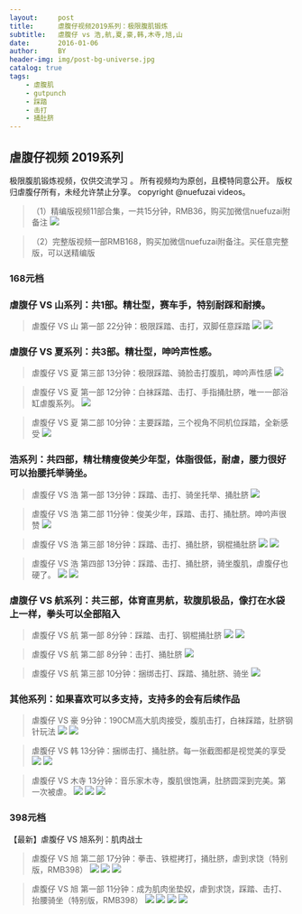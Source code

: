 ```yaml
---
layout:     post
title:      虐腹仔视频2019系列：极限腹肌锻炼
subtitle:   虐腹仔 vs 浩,航,夏,豪,韩,木寺,旭,山
date:       2016-01-06
author:     BY
header-img: img/post-bg-universe.jpg
catalog: true
tags:
    - 虐腹肌
    - gutpunch
    - 踩踏
    - 击打
    - 捅肚脐
---
```


## 虐腹仔视频 2019系列
极限腹肌锻炼视频，仅供交流学习 。
所有视频均为原创，且模特同意公开。
版权归虐腹仔所有，未经允许禁止分享。
copyright @nuefuzai videos。

>（1）精编版视频11部合集，一共15分钟，RMB36，购买加微信nuefuzai附备注
![](https://img.vim-cn.com/9e/aacff75612d8f0c4ce76c9c84fe7ac16ee61bf.jpg)

>（2）完整版视频一部RMB168，购买加微信nuefuzai附备注。买任意完整版，可以送精编版


### 168元档
### 虐腹仔 VS 山系列：共1部。精壮型，赛车手，特别耐踩和耐揍。
> 虐腹仔 VS 山 第一部 22分钟：极限踩踏、击打，双脚任意踩踏
![](https://img.vim-cn.com/a1/7c6a625dbe5fc9085f694ad23be35186214758.jpg)
![](https://img.vim-cn.com/1a/778fe05a72fa3beef104e88a17a0a6872ba0ea.jpg)

### 虐腹仔 VS 夏系列：共3部。精壮型，呻吟声性感。
> 虐腹仔 VS 夏 第三部 13分钟：极限踩踏、骑脸击打腹肌，呻吟声性感
![](https://img.vim-cn.com/1f/3b1b564bde37d46beb3fa3186c9dbffd8913c6.jpg)

>虐腹仔 VS 夏 第一部 12分钟：白袜踩踏、击打、手指捅肚脐，唯一一部浴缸虐腹系列。
![](https://img.vim-cn.com/de/7307c71603773772705c04c3dff74666e0afd8.gif)

>虐腹仔 VS 夏 第二部 10分钟：主要踩踏，三个视角不同机位踩踏，全新感受
![](https://img.vim-cn.com/5f/e35ab78218d06e7a8264ea617cdae366839374.jpg)


### 浩系列：共四部，精壮精瘦俊美少年型，体脂很低，耐虐，腰力很好可以抬腰托举骑坐。
>虐腹仔 VS 浩 第一部 13分钟：踩踏、击打、骑坐托举、捅肚脐
![](https://img.vim-cn.com/8d/63af3ee890340b2b26e9657fb8d06263fef99c.gif)

>虐腹仔 VS 浩 第二部 11分钟：俊美少年，踩踏、击打、捅肚脐。呻吟声很赞
![](https://img.vim-cn.com/0c/8647e03fe9bc40c9c097dae171554342d91f0b.jpg)

>虐腹仔 VS 浩 第三部 18分钟：踩踏、击打、捅肚脐，钢棍捅肚脐
![](https://img.vim-cn.com/89/092ed36df441ded6b6b222de71dcba3a7ad137.jpg)
![](https://img.vim-cn.com/d2/052c09e8b2aba1a2ccbfc90a3df2231c093aa1.jpg)

>虐腹仔 VS 浩 第四部 13分钟：踩踏、击打、捅肚脐，骑坐腹肌，虐腹仔也硬了。
![](https://img.vim-cn.com/56/6ff25fee3211b2b956ac6de458d3287c0d57cc.jpg)
![](https://img.vim-cn.com/67/b17d87980f08b1b10e7e00484800b627771a13.jpg)


### 虐腹仔 VS 航系列：共三部，体育直男航，软腹肌极品，像打在水袋上一样，拳头可以全部陷入
>虐腹仔 VS 航 第一部 8分钟：踩踏、击打、钢棍捅肚脐
![](https://img.vim-cn.com/af/53f4a224560e7dcae5ec4d016cb578dccff337.gif)
![](https://img.vim-cn.com/bc/a4b0b7389fd2da4d5bec71d5fe83c5af008581.gif)

>虐腹仔 VS 航 第二部 8分钟：击打、捅肚脐
![](https://img.vim-cn.com/1d/8703d790c61dfcedfa43910c949ac820ee83e9.jpg)

>虐腹仔 VS 航 第三部 10分钟：捆绑击打、踩踏、捅肚脐、骑坐
![](https://img.vim-cn.com/1d/8703d790c61dfcedfa43910c949ac820ee83e9.jpg)

### 其他系列：如果喜欢可以多支持，支持多的会有后续作品
>虐腹仔 VS 豪 9分钟：190CM高大肌肉接受，腹肌击打，白袜踩踏，肚脐钢针玩法
![](https://img.vim-cn.com/a4/465de8876daf6a606221359365c485781db886.jpg)
![](https://img.vim-cn.com/70/04f0452e3c94f6077df4735fae9357fbd14405.jpg)

>虐腹仔 VS 韩 13分钟：捆绑击打、捅肚脐。每一张截图都是视觉美的享受
![](https://img.vim-cn.com/b3/8a9da6ad2054c5b3f94a612582e690355102e9.jpg)
![](https://img.vim-cn.com/b6/ff623cfafbe7c32ce355fdad482d43115c9617.jpg)

>虐腹仔 VS 木寺 13分钟：音乐家木寺，腹肌很饱满，肚脐圆深到完美。第一次被虐。
![](https://img.vim-cn.com/eb/cbead56f24791be85e76551c2ae067c2dc7b76.jpg)
![](https://img.vim-cn.com/d5/43d531a3f5a427050ce2595d6341de75ebe243.jpg)
![](https://img.vim-cn.com/fd/348a5f75ff5607fef74d87e36c1b6a3c613e1a.jpg)

### 398元档
【最新】虐腹仔 VS 旭系列：肌肉战士
> 虐腹仔 VS 旭 第二部 17分钟：拳击、铁棍拷打，捅肚脐，虐到求饶（特别版，RMB398）
![](https://img.vim-cn.com/4a/58deab2cec96c34e2b65f95358709182725961.jpg)
![](https://img.vim-cn.com/9b/9be85651f4a97b5600bf7d61aa7294d4bf4ccd.jpg)
![](https://img.vim-cn.com/4b/9a2b7c53e35c8d427f0068a7174a83c1bb2011.jpg)

> 虐腹仔 VS 旭 第一部 11分钟：成为肌肉坐垫奴，虐到求饶，踩踏、击打、抬腰骑坐（特别版，RMB398）
![](https://img.vim-cn.com/45/5d9a0a0be5b4f6e92e0b7bb6f06f8b5f71e4ad.jpg)
![](https://img.vim-cn.com/0c/b1593787ab78ea0dc863c73cc466fe8d8e5132.jpg)
![](https://img.vim-cn.com/09/7332570db739045a989a7843bb5f2e36b5855d.jpg)
![](https://img.vim-cn.com/a8/dd000ceb70deb5cd2605f909bcaa5a73b2d626.jpg)
